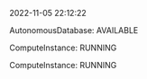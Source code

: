 2022-11-05 22:12:22

AutonomousDatabase: AVAILABLE

ComputeInstance: RUNNING

ComputeInstance: RUNNING